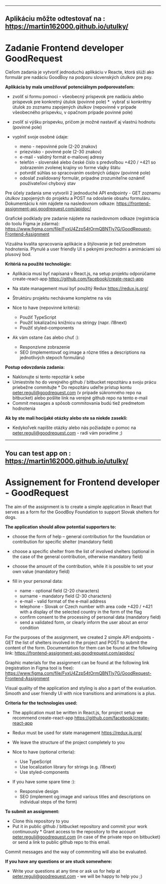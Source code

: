 ----------------------------------------------------------------------------------------
Aplikáciu môžte odtestovať na : https://martin162000.github.io/utulky/
----------------------------------------------------------------------------------------
# Zadanie Frontend developer GoodRequest

Cieľom zadania je vytvoriť jednoduchú aplikáciu v Reacte, ktorá slúži ako formulár pre nadáciu GoodBoy na podporu slovenských útulkov pre psy. 

**Aplikácia by mala umožňovať potenciálnym podporovateľom:**

*  zvoliť si formu pomoci - všeobecný príspevok pre nadáciu alebo príspevok pre konkretný útulok (povinné pole)
*  vybrať si konkrétny útulok zo zoznamu zapojených útulkov (nepovinné v prípade všeobecného príspevku, v opačnom prípade povinné pole)
*  zvoliť si výšku príspevku, pričom je možné nastaviť aj vlastnú hodnotu (povinné pole)
*  vyplniť svoje osobné údaje:

    *  meno - nepovinné pole (2-20 znakov)
    *  priezvisko - povinné pole (2-30 znakov)
    *  e-mail - validný formát e-mailovej adresy
    *  telefón - slovenské alebo české číslo s predvoľbou +420 / +421 so zobrazením zvolenej krajiny vo forme vlajky štátu
    *  potvrdiť súhlas so spracovaním osobných údajov (povinné pole)
    *  odoslať zvalidovaný formulár, prípadne zrozumiteľne oznámiť používateľovi chybový stav

Pre účely zadania sme vytvorili 2 jednoduché API endpointy - GET zoznamu útulkov zapojených do projektu a POST na odoslanie obsahu formuláru. Dokumentáciu k nim nájdete na nasledovnom odkaze: https://frontend-assignment-api.goodrequest.com/apidoc/

Grafické podklady pre zadanie nájdete na nasledovnom odkaze (registrácia do toolu Figma je zdarma):
https://www.figma.com/file/FyxU4Zzp54tOrmQBNTly7G/GoodRequest-Frontend-Assignment

Vizuálna kvalita spracovania aplikácie a štýlovanie je tiež predmetom hodnotenia. Plynulé a user friendly UI s peknými prechodmi a animáciami sú plusový bod.

**Kritériá na použité technológie:**

*  Aplikácia musí byť napísaná v React.js, na setup projektu odporúčame create-react-app https://github.com/facebook/create-react-app
*  Na state management musí byť použitý Redux https://redux.js.org/ 
*  Štruktúru projektu nechávame kompletne na vás
*  Nice to have (nepovinné kritériá):

    *  Použiť TypeScript
    *  Použiť lokalizačnú knižnicu na stringy (napr. i18next)
    *  Použiť styled-components
    
*  Ak vám ostane čas alebo chuť :):

    *  Responzívne zobrazenie
    *  SEO (implementovať og:image a rôzne titles a descriptions na jednotlivých stepoch formuláru)
    
**Postup odovzdania zadania:**

* Naklonujte si tento repozitár k sebe
* Umiestnite ho do verejného github / bitbucket repozitáru a svoju prácu priebežne commitujte
* Do repozitáru udeľte prístup kontu peter.reguli@goodrequest.com (v prípade súkromného repo na bitbucket) alebo pošlite link na verejné github repo na tento e-mail
* Commit messages a spôsob commitovania budú tiež predmetom hodnotenia

**Ak by ste mali hocijaké otázky alebo ste sa niekde zasekli:**

* Kedykoľvek napíšte otázky alebo nás požiadajte o pomoc na peter.reguli@goodrequest.com - radi vám poradíme ;)





----------------------------------------------------------------------------------------
You can test app on : https://martin162000.github.io/utulky/
----------------------------------------------------------------------------------------
# Assignement for Frontend developer - GoodRequest

The aim of the assignment is to create a simple application in React that serves as a form for the GoodBoy Foundation to support Slovak shelters for dogs. 

**The application should allow potential supporters to:**

* choose the form of help – general contribution for the foundation or contribution for specific shelter (mandatory field)
* choose a specific shelter from the list of involved shelters (optional in the case of the general contribution, otherwise mandatory field)
* choose the amount of the contribution, while it is possible to set your own value (mandatory field)
* fill in your personal data:

    *  name - optional field (2-20 characters)
    *  surname - mandatory field (2-30 characters)
    *  e-mail - valid format of the e-mail address
    *  telephone - Slovak or Czech number with area code +420 / +421 with a display of the selected country in the form of the flag
    *  confirm consent to the processing of personal data (mandatory field)
    *  send a validated form, or clearly inform the user about an error condition
    
For the purposes of the assignment, we created 2 simple API endpoints - GET the list of shelters involved in the project and POST to submit the content of the form. Documentation for them can be found at the following link: https://frontend-assignment-api.goodrequest.com/apidoc/

Graphic materials for the assignment can be found at the following link (registration in Figma tool is free): https://www.figma.com/file/FyxU4Zzp54tOrmQBNTly7G/GoodRequest-Frontend-Assignment

Visual quality of the application and styling is also a part of the evaluation. Smooth and user friendly UI with nice transitions and animations is a plus.

**Criteria for the technologies used:**

* The application must be written in React.js, for project setup we recommend create-react-app https://github.com/facebook/create-react-app
* Redux must be used for state management https://redux.js.org/
* We leave the structure of the project completely to you
* Nice to have (optional criteria):

    *  Use TypeScript
    *  Use localization library for strings (e.g. i18next)
    *  Use styled-components
    
* If you have some spare time :):

    *  Responsive design
    *  SEO (implement og:image and various titles and descriptions on individual steps of the form)
    
**To submit an assignment:**

* Clone this repository to you
* Put it in public github / bitbucket repository and commit your work continuously
* Grant access to the repository to the account peter.reguli@goodrequest.com (in case of the private repo on bitbucket) or send a link to public github repo to this email.

Commit messages and the way of commmiting will also be evaluated.

**If you have any questions or are stuck somewhere:**

* Write your questions at any time or ask us for help at peter.reguli@goodrequest.com - we will be happy to help you ;)
